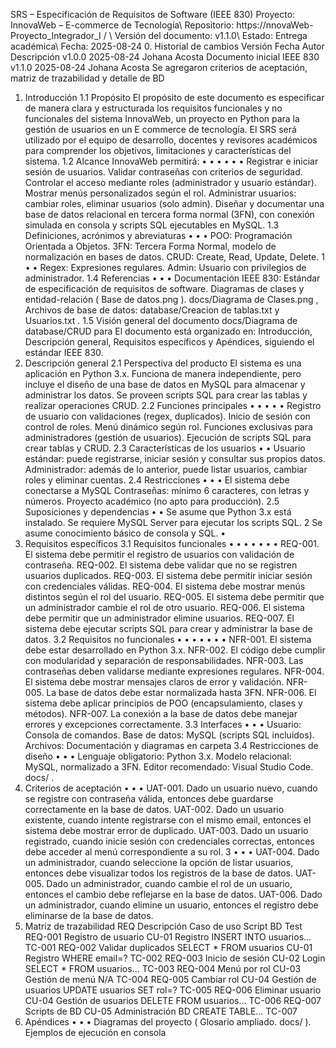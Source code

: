 SRS – Especificación de Requisitos de Software
 (IEEE 830)
 Proyecto: InnovaWeb – E-commerce de Tecnología\ Repositorio:
 https://nnovaWeb-Proyecto_Integrador_I
 <org>/<repo> \ Versión del documento: v1.1.0\ Estado: Entrega académica\ Fecha: 2025-08-24
 0. Historial de cambios
 Versión
 Fecha
 Autor
 Descripción
 v1.0.0
 2025-08-24
 Johana
 Acosta
 Documento inicial IEEE 830
 v1.1.0
 2025-08-24
 Johana
 Acosta
 Se agregaron criterios de aceptación, matriz de trazabilidad y
 detalle de BD
 1. Introducción
 1.1 Propósito
 El propósito de este documento es especificar de manera clara y estructurada los requisitos funcionales y
 no funcionales del sistema InnovaWeb, un proyecto en Python para la gestión de usuarios en un E
commerce de tecnología. El SRS será utilizado por el equipo de desarrollo, docentes y revisores académicos
 para comprender los objetivos, limitaciones y características del sistema.
 1.2 Alcance
 InnovaWeb permitirá:
 • 
• 
• 
• 
• 
• 
Registrar e iniciar sesión de usuarios.
 Validar contraseñas con criterios de seguridad.
 Controlar el acceso mediante roles (administrador y usuario estándar).
 Mostrar menús personalizados según el rol.
 Administrar usuarios: cambiar roles, eliminar usuarios (solo admin).
 Diseñar y documentar una base de datos relacional en tercera forma normal (3FN), con conexión
 simulada en consola y scripts SQL ejecutables en MySQL.
 1.3 Definiciones, acrónimos y abreviaturas
 • 
• 
• 
POO: Programación Orientada a Objetos.
 3FN: Tercera Forma Normal, modelo de normalización en bases de datos.
 CRUD: Create, Read, Update, Delete.
 1
• 
• 
Regex: Expresiones regulares.
 Admin: Usuario con privilegios de administrador.
 1.4 Referencias
 • 
• 
• 
Documentación IEEE 830: Estándar de especificación de requisitos de software.
 Diagramas de clases y entidad-relación (
 Base de datos.png ).
 docs/Diagrama de Clases.png , 
Archivos de base de datos: 
database/Creacion de tablas.txt y 
Usuarios.txt .
 1.5 Visión general del documento
 docs/Diagrama de 
database/CRUD para 
El documento está organizado en: Introducción, Descripción general, Requisitos específicos y Apéndices,
 siguiendo el estándar IEEE 830.
 2. Descripción general
 2.1 Perspectiva del producto
 El sistema es una aplicación en Python 3.x. Funciona de manera independiente, pero incluye el diseño de
 una base de datos en MySQL para almacenar y administrar los datos. Se proveen scripts SQL para crear las
 tablas y realizar operaciones CRUD.
 2.2 Funciones principales
 • 
• 
• 
• 
• 
Registro de usuario con validaciones (regex, duplicados).
 Inicio de sesión con control de roles.
 Menú dinámico según rol.
 Funciones exclusivas para administradores (gestión de usuarios).
 Ejecución de scripts SQL para crear tablas y CRUD.
 2.3 Características de los usuarios
 • 
• 
Usuario estándar: puede registrarse, iniciar sesión y consultar sus propios datos.
 Administrador: además de lo anterior, puede listar usuarios, cambiar roles y eliminar cuentas.
 2.4 Restricciones
 • 
• 
• 
El sistema debe conectarse a MySQL 
Contraseñas: mínimo 6 caracteres, con letras y números.
 Proyecto académico (no apto para producción).
 2.5 Suposiciones y dependencias
 • 
• 
Se asume que Python 3.x está instalado.
 Se requiere MySQL Server para ejecutar los scripts SQL.
 2
Se asume conocimiento básico de consola y SQL.
 • 
3. Requisitos específicos
 3.1 Requisitos funcionales
 • 
• 
• 
• 
• 
• 
• 
REQ-001. El sistema debe permitir el registro de usuarios con validación de contraseña.
 REQ-002. El sistema debe validar que no se registren usuarios duplicados.
 REQ-003. El sistema debe permitir iniciar sesión con credenciales válidas.
 REQ-004. El sistema debe mostrar menús distintos según el rol del usuario.
 REQ-005. El sistema debe permitir que un administrador cambie el rol de otro usuario.
 REQ-006. El sistema debe permitir que un administrador elimine usuarios.
 REQ-007. El sistema debe ejecutar scripts SQL para crear y administrar la base de datos.
 3.2 Requisitos no funcionales
 • 
• 
• 
• 
• 
• 
• 
NFR-001. El sistema debe estar desarrollado en Python 3.x.
 NFR-002. El código debe cumplir con modularidad y separación de responsabilidades.
 NFR-003. Las contraseñas deben validarse mediante expresiones regulares.
 NFR-004. El sistema debe mostrar mensajes claros de error y validación.
 NFR-005. La base de datos debe estar normalizada hasta 3FN.
 NFR-006. El sistema debe aplicar principios de POO (encapsulamiento, clases y métodos).
 NFR-007. La conexión a la base de datos debe manejar errores y excepciones correctamente.
 3.3 Interfaces
 • 
• 
• 
Usuario: Consola de comandos.
 Base de datos: MySQL (scripts SQL incluidos).
 Archivos: Documentación y diagramas en carpeta 
3.4 Restricciones de diseño
 • 
• 
• 
Lenguaje obligatorio: Python 3.x.
 Modelo relacional: MySQL, normalizado a 3FN.
 Editor recomendado: Visual Studio Code.
 docs/ .
 4. Criterios de aceptación
 • 
• 
• 
UAT-001. Dado un usuario nuevo, cuando se registre con contraseña válida, entonces debe
 guardarse correctamente en la base de datos.
 UAT-002. Dado un usuario existente, cuando intente registrarse con el mismo email, entonces el
 sistema debe mostrar error de duplicado.
 UAT-003. Dado un usuario registrado, cuando inicie sesión con credenciales correctas, entonces
 debe acceder al menú correspondiente a su rol.
 3
• 
• 
• 
UAT-004. Dado un administrador, cuando seleccione la opción de listar usuarios, entonces debe
 visualizar todos los registros de la base de datos.
 UAT-005. Dado un administrador, cuando cambie el rol de un usuario, entonces el cambio debe
 reflejarse en la base de datos.
 UAT-006. Dado un administrador, cuando elimine un usuario, entonces el registro debe eliminarse
 de la base de datos.
 5. Matriz de trazabilidad
 REQ
 Descripción
 Caso de uso
 Script BD
 Test
 REQ-001 Registro de
 usuario
 CU-01 Registro
 INSERT INTO usuarios...
 TC-001
 REQ-002 Validar
 duplicados
 SELECT * FROM usuarios 
CU-01 Registro
 WHERE email=?
 TC-002
 REQ-003 Inicio de sesión
 CU-02 Login
 SELECT * FROM usuarios...
 TC-003
 REQ-004 Menú por rol
 CU-03 Gestión de
 menú
 N/A
 TC-004
 REQ-005 Cambiar rol
 CU-04 Gestión de
 usuarios
 UPDATE usuarios SET rol=?
 TC-005
 REQ-006 Eliminar usuario
 CU-04 Gestión de
 usuarios
 DELETE FROM usuarios...
 TC-006
 REQ-007 Scripts de BD
 CU-05 Administración
 BD
 CREATE TABLE...
 TC-007
 6. Apéndices
 • 
• 
• 
Diagramas del proyecto (
 Glosario ampliado.
 docs/ ).
 Ejemplos de ejecución en consola